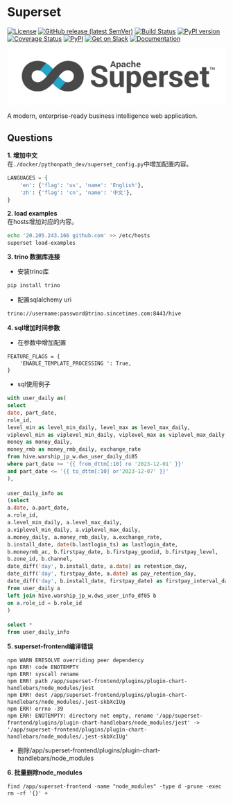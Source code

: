 <!--
Licensed to the Apache Software Foundation (ASF) under one
or more contributor license agreements.  See the NOTICE file
distributed with this work for additional information
regarding copyright ownership.  The ASF licenses this file
to you under the Apache License, Version 2.0 (the
"License"); you may not use this file except in compliance
with the License.  You may obtain a copy of the License at

  http://www.apache.org/licenses/LICENSE-2.0

Unless required by applicable law or agreed to in writing,
software distributed under the License is distributed on an
"AS IS" BASIS, WITHOUT WARRANTIES OR CONDITIONS OF ANY
KIND, either express or implied.  See the License for the
specific language governing permissions and limitations
under the License.
-->

# Superset

[![License](https://img.shields.io/badge/License-Apache%202.0-blue.svg)](https://opensource.org/licenses/Apache-2.0)
[![GitHub release (latest SemVer)](https://img.shields.io/github/v/release/apache/superset?sort=semver)](https://github.com/apache/superset/tree/latest)
[![Build Status](https://github.com/apache/superset/workflows/Python/badge.svg)](https://github.com/apache/superset/actions)
[![PyPI version](https://badge.fury.io/py/apache-superset.svg)](https://badge.fury.io/py/apache-superset)
[![Coverage Status](https://codecov.io/github/apache/superset/coverage.svg?branch=master)](https://codecov.io/github/apache/superset)
[![PyPI](https://img.shields.io/pypi/pyversions/apache-superset.svg?maxAge=2592000)](https://pypi.python.org/pypi/apache-superset)
[![Get on Slack](https://img.shields.io/badge/slack-join-orange.svg)](http://bit.ly/join-superset-slack)
[![Documentation](https://img.shields.io/badge/docs-apache.org-blue.svg)](https://superset.apache.org)

<picture width="500">
  <source
    media="(prefers-color-scheme: dark)"
    src="https://github.com/apache/superset/raw/master/superset-frontend/src/assets/branding/superset-logo-horiz-apache-dark.png"
    alt="Superset logo (dark)"
  />
  <img
    src="https://github.com/apache/superset/raw/master/superset-frontend/src/assets/branding/superset-logo-horiz-apache.png"
    alt="Superset logo (light)"
  />
</picture>

A modern, enterprise-ready business intelligence web application.

## Questions
**1. 增加中文**  
在`./docker/pythonpath_dev/superset_config.py`中增加配置内容。
```python
LANGUAGES = {
    'en': {'flag': 'us', 'name': 'English'},
    'zh': {'flag': 'cn', 'name': '中文'},
}
```
**2. load examples**  
在hosts增加对应的内容。
```bash
echo '20.205.243.166 github.com' >> /etc/hosts
superset load-examples
```  

**3. trino 数据库连接**
+ 安装trino库
```bash
pip install trino
```
+ 配置sqlalchemy uri
```bash
trino://username:password@trino.sincetimes.com:8443/hive
```

**4. sql增加时间参数**
+ 在参数中增加配置
```
FEATURE_FLAGS = {
    'ENABLE_TEMPLATE_PROCESSING ': True,
}
```
+ sql使用例子
```sql
with user_daily as(
select
date, part_date,
role_id,
level_min as level_min_daily, level_max as level_max_daily,
viplevel_min as viplevel_min_daily, viplevel_max as viplevel_max_daily,
money as money_daily,
money_rmb as money_rmb_daily, exchange_rate
from hive.warship_jp_w.dws_user_daily_di05
where part_date >= '{{ from_dttm[:10] ro '2023-12-01' }}'
and part_date <= '{{ to_dttm[:10] or'2023-12-07' }}'
),

user_daily_info as
(select
a.date, a.part_date,
a.role_id,
a.level_min_daily, a.level_max_daily,
a.viplevel_min_daily, a.viplevel_max_daily,
a.money_daily, a.money_rmb_daily, a.exchange_rate,
b.install_date, date(b.lastlogin_ts) as lastlogin_date,
b.moneyrmb_ac, b.firstpay_date, b.firstpay_goodid, b.firstpay_level,
b.zone_id, b.channel,
date_diff('day', b.install_date, a.date) as retention_day,
date_diff('day', firstpay_date, a.date) as pay_retention_day,
date_diff('day', b.install_date, firstpay_date) as firstpay_interval_days
from user_daily a
left join hive.warship_jp_w.dws_user_info_df05 b
on a.role_id = b.role_id
)

select *
from user_daily_info
```

**5. superset-frontend编译错误**
```
npm WARN ERESOLVE overriding peer dependency
npm ERR! code ENOTEMPTY
npm ERR! syscall rename
npm ERR! path /app/superset-frontend/plugins/plugin-chart-handlebars/node_modules/jest
npm ERR! dest /app/superset-frontend/plugins/plugin-chart-handlebars/node_modules/.jest-skbXcIUg
npm ERR! errno -39
npm ERR! ENOTEMPTY: directory not empty, rename '/app/superset-frontend/plugins/plugin-chart-handlebars/node_modules/jest' -> '/app/superset-frontend/plugins/plugin-chart-handlebars/node_modules/.jest-skbXcIUg'
```
+ 删除/app/superset-frontend/plugins/plugin-chart-handlebars/node_modules

**6. 批量删除node_modules**
```
find /app/superset-frontend -name "node_modules" -type d -prune -exec rm -rf '{}' +

```